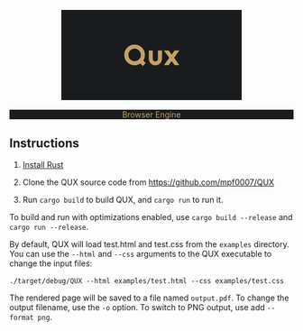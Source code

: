 <p align=center>
  <img src="./.statics/logo.png" width="320" alt="QUX Logo" /></a>
</p>

<p align=center  style="background-color: #1a1b1c; color: #c3a268; " > Browser Engine </p>

Instructions
------------

1. [Install Rust](http://www.rust-lang.org/install.html)

2. Clone the QUX source code from https://github.com/mpf0007/QUX

3. Run `cargo build` to build QUX, and `cargo run` to run it.

To build and run with optimizations enabled, use `cargo build --release` and
`cargo run --release`.

By default, QUX will load test.html and test.css from the `examples`
directory.  You can use the `--html` and `--css` arguments to the QUX
executable to change the input files:

    ./target/debug/QUX --html examples/test.html --css examples/test.css

The rendered page will be saved to a file named `output.pdf`.  To change the output filename, use the `-o` option.  To switch to PNG output, use add
`--format png`.